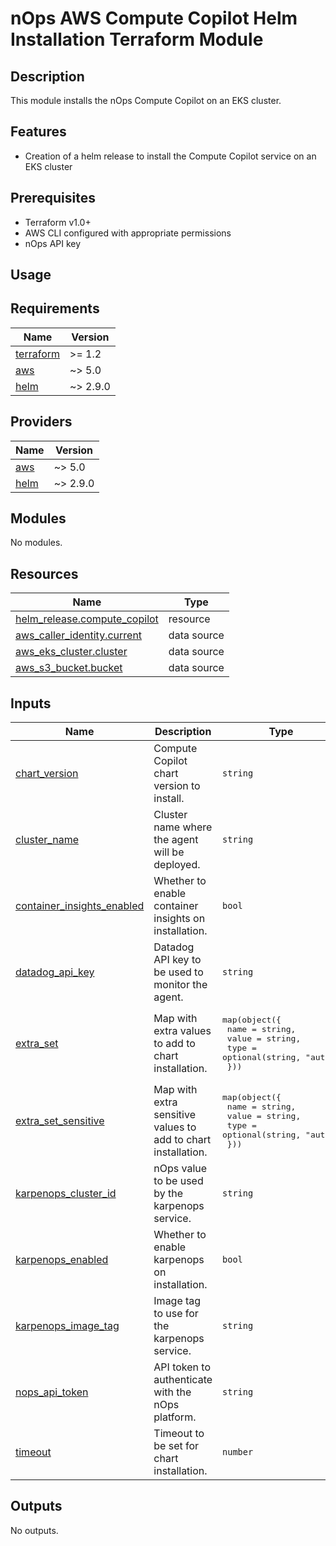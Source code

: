 # nOps AWS Compute Copilot Helm Installation Terraform Module

## Description
This module installs the nOps Compute Copilot on an EKS cluster.

## Features
- Creation of a helm release to install the Compute Copilot service on an EKS cluster

## Prerequisites

- Terraform v1.0+
- AWS CLI configured with appropriate permissions
- nOps API key

## Usage

<!-- BEGIN_TF_DOCS -->
## Requirements

| Name | Version |
|------|---------|
| <a name="requirement_terraform"></a> [terraform](#requirement\_terraform) | >= 1.2 |
| <a name="requirement_aws"></a> [aws](#requirement\_aws) | ~> 5.0 |
| <a name="requirement_helm"></a> [helm](#requirement\_helm) | ~> 2.9.0 |

## Providers

| Name | Version |
|------|---------|
| <a name="provider_aws"></a> [aws](#provider\_aws) | ~> 5.0 |
| <a name="provider_helm"></a> [helm](#provider\_helm) | ~> 2.9.0 |

## Modules

No modules.

## Resources

| Name | Type |
|------|------|
| [helm_release.compute_copilot](https://registry.terraform.io/providers/hashicorp/helm/latest/docs/resources/release) | resource |
| [aws_caller_identity.current](https://registry.terraform.io/providers/hashicorp/aws/latest/docs/data-sources/caller_identity) | data source |
| [aws_eks_cluster.cluster](https://registry.terraform.io/providers/hashicorp/aws/latest/docs/data-sources/eks_cluster) | data source |
| [aws_s3_bucket.bucket](https://registry.terraform.io/providers/hashicorp/aws/latest/docs/data-sources/s3_bucket) | data source |

## Inputs

| Name | Description | Type | Default | Required |
|------|-------------|------|---------|:--------:|
| <a name="input_chart_version"></a> [chart\_version](#input\_chart\_version) | Compute Copilot chart version to install. | `string` | `""` | no |
| <a name="input_cluster_name"></a> [cluster\_name](#input\_cluster\_name) | Cluster name where the agent will be deployed. | `string` | n/a | yes |
| <a name="input_container_insights_enabled"></a> [container\_insights\_enabled](#input\_container\_insights\_enabled) | Whether to enable container insights on installation. | `bool` | `true` | no |
| <a name="input_datadog_api_key"></a> [datadog\_api\_key](#input\_datadog\_api\_key) | Datadog API key to be used to monitor the agent. | `string` | n/a | yes |
| <a name="input_extra_set"></a> [extra\_set](#input\_extra\_set) | Map with extra values to add to chart installation. | <pre>map(object({<br>    name  = string,<br>    value = string,<br>    type  = optional(string, "auto")<br>  }))</pre> | `{}` | no |
| <a name="input_extra_set_sensitive"></a> [extra\_set\_sensitive](#input\_extra\_set\_sensitive) | Map with extra sensitive values to add to chart installation. | <pre>map(object({<br>    name  = string,<br>    value = string,<br>    type  = optional(string, "auto")<br>  }))</pre> | `{}` | no |
| <a name="input_karpenops_cluster_id"></a> [karpenops\_cluster\_id](#input\_karpenops\_cluster\_id) | nOps value to be used by the karpenops service. | `string` | n/a | yes |
| <a name="input_karpenops_enabled"></a> [karpenops\_enabled](#input\_karpenops\_enabled) | Whether to enable karpenops on installation. | `bool` | `true` | no |
| <a name="input_karpenops_image_tag"></a> [karpenops\_image\_tag](#input\_karpenops\_image\_tag) | Image tag to use for the karpenops service. | `string` | n/a | yes |
| <a name="input_nops_api_token"></a> [nops\_api\_token](#input\_nops\_api\_token) | API token to authenticate with the nOps platform. | `string` | n/a | yes |
| <a name="input_timeout"></a> [timeout](#input\_timeout) | Timeout to be set for chart installation. | `number` | `300` | no |

## Outputs

No outputs.
<!-- END_TF_DOCS -->
